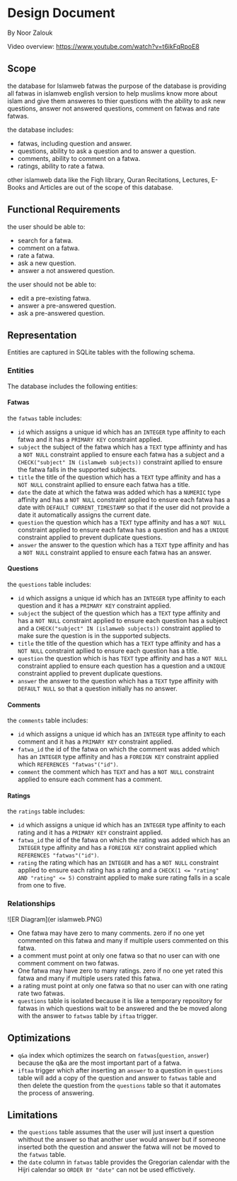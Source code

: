 # Design Document

By Noor Zalouk

Video overview: <https://www.youtube.com/watch?v=t6ikFqRpoE8>

## Scope

the database for Islamweb fatwas the purpose of the database is providing all fatwas in islamweb english version to help muslims know more about islam and give them answeres to thier questions with the ability to ask new questions, answer not answered questions, comment on fatwas and rate fatwas.

the database includes:
* fatwas, including question and answer.
* questions, ability to ask a question and to answer a question.
* comments, ability to comment on a fatwa.
* ratings, ability to rate a fatwa.

other islamweb data like the Fiqh library, Quran Recitations, Lectures, E-Books and Articles are out of the scope of this database.

## Functional Requirements

the user should be able to:
* search for a fatwa.
* comment on a fatwa.
* rate a fatwa.
* ask a new question.
* answer a  not answered question.

the user should not be able to:
* edit a pre-existing fatwa.
* answer a pre-answered question.
* ask a pre-answered question.

## Representation
Entities are captured in SQLite tables with the following schema.

### Entities

The database includes the following entities:

#### Fatwas

the `fatwas` table includes:
* `id` which assigns a unique id which has an `INTEGER` type affinity to each fatwa and it has a `PRIMARY KEY` constraint applied.
* `subject` the subject of the fatwa which has a `TEXT` type affininty and has a `NOT NULL` constraint applied to ensure each fatwa has a subject and a `CHECK("subject" IN (islamweb subjects))` constraint apllied to ensure the fatwa falls in the supported subjects.
* `title` the title of the question which has a `TEXT` type affinity and has a `NOT NULL` constraint apllied to ensure each fatwa has a title.
* `date` the date at which the fatwa was added which has a `NUMERIC` type affinity and has a `NOT NULL` constraint applied to ensure each fatwa has a date with `DEFAULT CURRENT_TIMESTAMP` so that if the user did not provide a date it automatically assigns the current date.
* `question` the question which has a `TEXT` type affinity and has a `NOT NULL` constraint applied to ensure each fatwa has a question and has a `UNIQUE` constraint applied to prevent duplicate questions.
* `answer` the answer to the question which has a `TEXT` type affinity and has a `NOT NULL` constraint applied to ensure each fatwa has an answer.

#### Questions

the `questions` table includes:
* `id` which assigns a unique id which has an `INTEGER` type affinity to each question and it has a `PRIMARY KEY` constraint applied.
* `subject` the subject of the question which has a `TEXT` type affinity and has a `NOT NULL` constraint applied to ensure each question has a subject and a `CHECK("subject" IN (islamweb subjects))` constraint applied to make sure the question is in the supported subjects.
* `title` the title of the question which has a `TEXT` type affinity and has a `NOT NULL` constraint apllied to ensure each question has a title.
* `question` the question which is has `TEXT` type affinity and has a `NOT NULL` constraint applied to ensure each question has a question and a `UNIQUE` constraint applied to prevent duplicate questions.
* `answer` the answer to the question which has a `TEXT` type affinity with `DEFAULT NULL` so that a question initially has no answer.

#### Comments

the `comments` table includes:
* `id` which assigns a unique id which has an `INTEGER` type affinity to each comment and it has a `PRIMARY KEY` constraint applied.
* `fatwa_id` the id of the fatwa on which the comment was added which has an `INTEGER` type affinity and has a `FOREIGN KEY` constraint applied which `REFERENCES "fatwas"("id")`.
* `comment` the comment which has `TEXT` and has a `NOT NULL` constraint applied to ensure each comment has a comment.

#### Ratings

the `ratings` table includes:
* `id` which assigns a unique id which has an `INTEGER` type affinity to each rating and it has a `PRIMARY KEY` constraint applied.
* `fatwa_id` the id of the fatwa on which the rating was added which has an `INTEGER` type affinity and has a `FOREIGN KEY` constraint applied which `REFERENCES "fatwas"("id")`.
* `rating` the rating which has an `INTEGER` and has a `NOT NULL` constraint applied to ensure each rating has a rating and a `CHECK(1 <= "rating" AND "rating" <= 5)` constraint applied to make sure rating falls in a scale from one to five.

### Relationships

![ER Diagram](er islamweb.PNG)

* One fatwa may have zero to many comments. zero if no one yet commented on this fatwa and many if multiple users commented on this fatwa.
* a comment must point at only one fatwa so that no user can with one comment comment on two fatwas.
* One fatwa may have zero to many ratings. zero if no one yet rated this fatwa and many if multiple users rated this fatwa.
* a rating must point at only one fatwa so that no user can with one rating rate two fatwas.
* `questions` table is isolated because it is like a temporary repository for fatwas in which questions wait to be answered and the be moved along with the answer to `fatwas` table by `iftaa` trigger.

## Optimizations

* `q&a` index which optimizes the search on `fatwas`(`question`, `answer`) because the q&a are the most important part of a fatwa.
* `iftaa` trigger which after inserting an `answer` to a question in `questions` table will add a copy of the question and answer to
`fatwas` table and then delete the question from the `questions` table so that it automates the process of answering.

## Limitations

* the `questions` table assumes that the user will just insert a question whithout the answer so that another user would answer but if someone
inserted both the question and answer the fatwa will not be moved to the `fatwas` table.
* the `date` column in `fatwas` table provides the Gregorian calendar with the Hijri calendar so `ORDER BY "date"` can not be
used effictively.
